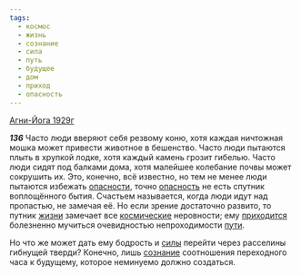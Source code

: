 ```yaml
---
tags:
  - космос
  - жизнь
  - сознание
  - сила
  - путь
  - будущее
  - дом
  - приход
  - опасность
---
```


[Агни-Йога 1929г](/agni/1929)

___136___
Часто люди вверяют себя резвому коню, хотя каждая ничтожная мошка может привести животное в бешенство. Часто люди пытаются плыть в хрупкой лодке, хотя каждый камень грозит гибелью. Часто люди сидят под балками дома, хотя малейшее колебание почвы может сокрушить их. Это, конечно, всё известно, но тем не менее люди пытаются избежать [опасности](/tag/#[опасность](/tag/#опасность)), точно [опасность](/tag/#опасность) не есть спутник воплощённого бытия. Счастьем называется, когда люди идут над пропастью, не замечая её. Но если зрение достаточно развито, то путник [жизни](/tag/#жизнь) замечает все [космические](/tag/#космос) неровности; ему [приходится](/tag/#приход) болезненно мучиться очевидностью непроходимости [пути](/tag/#путь).   

Но что же может дать ему бодрость и [силы](/tag/#сила) перейти через расселины гибнущей тверди? Конечно, лишь [сознание](/tag/#сознание) соотношения переходного часа к будущему, которое неминуемо должно создаться.